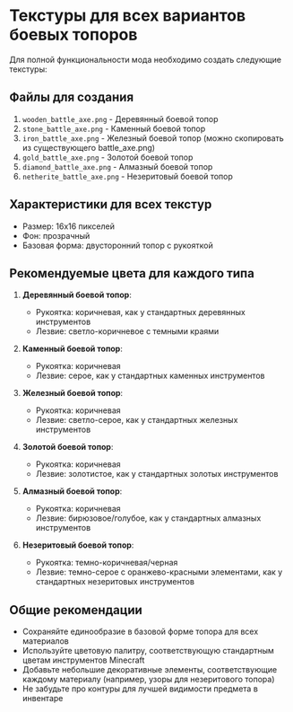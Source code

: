 # Текстуры для всех вариантов боевых топоров

Для полной функциональности мода необходимо создать следующие текстуры:

## Файлы для создания

1. `wooden_battle_axe.png` - Деревянный боевой топор
2. `stone_battle_axe.png` - Каменный боевой топор
3. `iron_battle_axe.png` - Железный боевой топор (можно скопировать из существующего battle_axe.png)
4. `gold_battle_axe.png` - Золотой боевой топор
5. `diamond_battle_axe.png` - Алмазный боевой топор
6. `netherite_battle_axe.png` - Незеритовый боевой топор

## Характеристики для всех текстур

- Размер: 16x16 пикселей
- Фон: прозрачный
- Базовая форма: двусторонний топор с рукояткой

## Рекомендуемые цвета для каждого типа

1. **Деревянный боевой топор**:
   - Рукоятка: коричневая, как у стандартных деревянных инструментов
   - Лезвие: светло-коричневое с темными краями

2. **Каменный боевой топор**:
   - Рукоятка: коричневая
   - Лезвие: серое, как у стандартных каменных инструментов

3. **Железный боевой топор**:
   - Рукоятка: коричневая
   - Лезвие: светло-серое, как у стандартных железных инструментов

4. **Золотой боевой топор**:
   - Рукоятка: коричневая
   - Лезвие: золотистое, как у стандартных золотых инструментов

5. **Алмазный боевой топор**:
   - Рукоятка: коричневая
   - Лезвие: бирюзовое/голубое, как у стандартных алмазных инструментов

6. **Незеритовый боевой топор**:
   - Рукоятка: темно-коричневая/черная
   - Лезвие: темно-серое с оранжево-красными элементами, как у стандартных незеритовых инструментов

## Общие рекомендации

- Сохраняйте единообразие в базовой форме топора для всех материалов
- Используйте цветовую палитру, соответствующую стандартным цветам инструментов Minecraft
- Добавьте небольшие декоративные элементы, соответствующие каждому материалу (например, узоры для незеритового топора)
- Не забудьте про контуры для лучшей видимости предмета в инвентаре 
